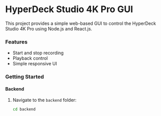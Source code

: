 # HyperDeck Studio 4K Pro GUI

This project provides a simple web-based GUI to control the HyperDeck Studio 4K Pro using Node.js and React.js.

### Features

- Start and stop recording
- Playback control
- Simple responsive UI

### Getting Started

#### Backend

1. Navigate to the `backend` folder:
   ```bash
   cd backend
